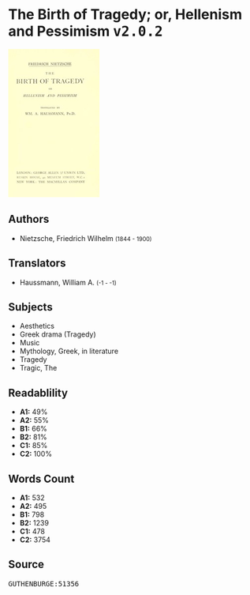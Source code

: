 # The Birth of Tragedy; or, Hellenism and Pessimism <kbd>v2.0.2</kbd>

![](./cover.medium.jpg "")

## Authors


 - Nietzsche, Friedrich Wilhelm <small>(1844 - 1900)</small>

## Translators


 - Haussmann, William A. <small>(-1 - -1)</small>

## Subjects


 - Aesthetics
 - Greek drama (Tragedy)
 - Music
 - Mythology, Greek, in literature
 - Tragedy
 - Tragic, The

## Readablility


 - **A1:** 49%
 - **A2:** 55%
 - **B1:** 66%
 - **B2:** 81%
 - **C1:** 85%
 - **C2:** 100%

## Words Count


 - **A1:** 532
 - **A2:** 495
 - **B1:** 798
 - **B2:** 1239
 - **C1:** 478
 - **C2:** 3754

## Source


<kbd>GUTHENBURGE:51356</kbd>
